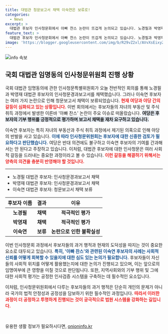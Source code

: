 ```yaml
---
title: 대법관 청문보고서 채택 이숙연은 보류로!
categories:
  - News
excerpt: >
  대법관 후보자 인사청문회에서 아빠 찬스 논란이 뜨겁게 논의되고 있습니다. 노경필과 박영재 후보자는 청문보고서가 채택됐지만, 이숙연 후보자는 보류되며 논란의 중심에 섰습니다. 긴장감 넘치는 정치적 대결이 펼쳐지고 있는 이 순간을 놓치지 마세요!
feature_text: >
  대법관 후보자 인사청문회에서 아빠 찬스 논란이 뜨겁게 논의되고 있습니다. 노경필과 박영재 후보자는 청문보고서가 채택됐지만, 이숙연 후보자는 보류되며 논란의 중심에 섰습니다. 긴장감 넘치는 정치적 대결이 펼쳐지고 있는 이 순간을 놓치지 마세요!
image: 'https://blogger.googleusercontent.com/img/b/R29vZ2xl/AVvXsEixyZcFfHzMRdzZMjFBmAUKJYCLCGyLL1o632UiGVXcaFdKo_bkvkuCioo0uUKlGfBVcT3P84aROyZIXSBEx3Aw5nCQ3pTgDom1WDC4m8eifvWiAmWEEVb4x6G_l8C0QH225ldMjyaFvpxGEBGNO37VmDTDMHGhJPq73UglMfDca1-0aw/s1600/blogspot.png'
---
```


<p><img src="https://blogger.googleusercontent.com/img/b/R29vZ2xl/AVvXsEixyZcFfHzMRdzZMjFBmAUKJYCLCGyLL1o632UiGVXcaFdKo_bkvkuCioo0uUKlGfBVcT3P84aROyZIXSBEx3Aw5nCQ3pTgDom1WDC4m8eifvWiAmWEEVb4x6G_l8C0QH225ldMjyaFvpxGEBGNO37VmDTDMHGhJPq73UglMfDca1-0aw/s1600/blogspot.png" alt="info 속보" /></p>

<h2 data-ke-size="size26">국회 대법관 임명동의 인사청문위원회 진행 상황</h2>

<p data-ke-size="size16">국회 대법관 임명동의에 관한 인사청문특별위원회가 오늘 전반적인 회의를 통해 노경필과 박영재 대법관 후보자의 인사청문경과보고서를 채택했습니다. 그러나 이숙연 후보자는 여러 가지 논란으로 인해 청문보고서 채택이 보류되었습니다. <b><span style="color: #ee2323;">현재 여당과 야당 간의 갈등이 심화되고 있는 상황입니다.</span></b> 이번 회의에서는 후보자들의 자녀의 부동산 및 주식 취득 과정에서 발생한 이른바 '아빠 찬스' 논란이 주요 이슈로 떠올랐습니다. <b><span style="background-color: #21538527;">여당은 후보자의 기부 행위를 긍정적으로 평가하며 보고서 채택을 재차 요구하고 있습니다.</span></b></p>

<p data-ke-size="size16">이숙연 후보자는 특히 자녀의 부동산과 주식 취득 과정에서 제기된 의혹으로 인해 야당의 반발을 사고 있습니다. <b><span style="color: #1a5490;">이에 따라 인사청문위원회는 후보자에 대한 신중한 검토가 필요하다고 판단했습니다.</span></b> 여당은 반대 의견에도 불구하고 이숙연 후보자의 기여를 간과해서는 안 된다고 주장하고 있습니다. 이처럼, 대법관 후보자에 대한 인사청문은 여러 사회적 갈등을 드러내는 중요한 과정이라고 볼 수 있습니다. <b><span style="color: #ee2323;">이런 갈등을 해결하기 위해서는 양측의 의견을 충분히 반영해야 할 것입니다.</span></b></p>

<hr>

<ul>
<li>노경필 대법관 후보자: 인사청문경과보고서 채택</li>
<li>박영재 대법관 후보자: 인사청문경과보고서 채택</li>
<li>이숙연 대법관 후보자: 청문보고서 채택 보류</li>
</ul>

<table style="width: 100%; border-collapse: collapse;">
<thead>
<tr>
<th style="text-align: center;"><b>후보자 이름</b></th>
<th style="text-align: center;"><b>결과</b></th>
<th style="text-align: center;"><b>이유</b></th>
</tr>
</thead>
<tbody>
<tr>
<td style="text-align: center; height: 17px;"><b>노경필</b></td>
<td style="text-align: center; height: 17px;"><b>채택</b></td>
<td style="text-align: center; height: 17px;"><b>적극적인 평가</b></td>
</tr>
<tr>
<td style="text-align: center; height: 17px;"><b>박영재</b></td>
<td style="text-align: center; height: 17px;"><b>채택</b></td>
<td style="text-align: center; height: 17px;"><b>적극적인 평가</b></td>
</tr>
<tr>
<td style="text-align: center; height: 17px;"><b>이숙연</b></td>
<td style="text-align: center; height: 17px;"><b>보류</b></td>
<td style="text-align: center; height: 17px;"><b>논란으로 인한 불확실성</b></td>
</tr>
</tbody>
</table>

<p data-ke-size="size16">이번 인사청문회 과정에서 후보자들의 과거 행적과 현재의 도덕성을 따지는 것이 중요한 요소로 대두되고 있습니다. <b><span style="color: #1a5490;">특히, '아빠 찬스'와 관련된 이숙연 후보자의 사례는 사회적 신뢰를 어떻게 회복할 수 있을지에 대한 심도 있는 논의가 필요합니다.</span></b> 후보자들이 자신들의 사회적 위치를 어떻게 활용했는지에 대한 논의가 진행되고 있으며, 이는 앞으로의 임명여부에 큰 영향을 미칠 것으로 판단됩니다. 또한, 지역사회와의 기부 행위 및 그에 대한 사회적 평가는 공정한 인사검증 시스템을 구축하는 데 필수적인 요소입니다.</p>

<p data-ke-size="size16">이처럼, 인사청문위원회에서 다루는 후보자들의 과거 행적은 단순히 개인의 문제가 아니라 국가의 법적 안정성과 공정성을 담보하기 위한 필수적인 과정입니다. <b><span style="color: #ee2323;">따라서 이러한 과정이 더 공정하고 투명하게 진행되는 것이 궁극적으로 법원 시스템을 강화하는 길입니다.</span></b></p>

<p data-ke-size="size16">&nbsp;</p>
유용한 생활 정보가 필요하시다면, <a href="https://onioninfo.kr" rel="dofollow">onioninfo.kr</a>



